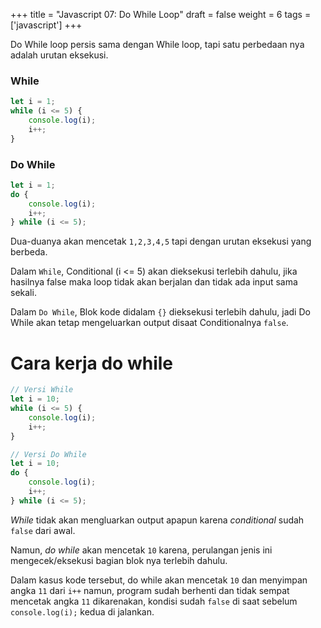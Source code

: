 +++
title = "Javascript 07: Do While Loop"
draft = false
weight = 6
tags = ['javascript']
+++

Do While loop persis sama dengan While loop, tapi satu perbedaan nya adalah urutan eksekusi.

### While
```js
let i = 1;
while (i <= 5) {
    console.log(i);
    i++;
}
```
### Do While
```js
let i = 1;
do {
    console.log(i);
    i++;
} while (i <= 5);
```

Dua-duanya akan mencetak `1,2,3,4,5` tapi dengan urutan eksekusi yang berbeda.

Dalam `While`, Conditional (i <= 5) akan dieksekusi terlebih dahulu, jika hasilnya false maka loop tidak akan berjalan dan tidak ada input sama sekali.

Dalam `Do While`, Blok kode didalam `{}` dieksekusi terlebih dahulu, jadi Do While akan tetap mengeluarkan output disaat Conditionalnya `false`.

# Cara kerja do while

```js
// Versi While
let i = 10;
while (i <= 5) {
    console.log(i);
    i++;
}

// Versi Do While
let i = 10;
do {
    console.log(i);
    i++;
} while (i <= 5);
```
*While* tidak akan mengluarkan output apapun karena *conditional* sudah `false` dari awal.

Namun, *do while* akan mencetak `10` karena, perulangan jenis ini mengecek/eksekusi bagian blok nya terlebih dahulu.

Dalam kasus kode tersebut, do while akan mencetak `10` dan menyimpan angka `11` dari `i++` namun, program sudah berhenti dan tidak sempat mencetak angka `11` dikarenakan, kondisi sudah `false` di saat sebelum `console.log(i);` kedua di jalankan.
